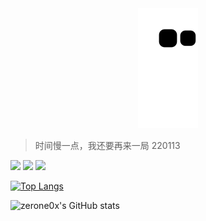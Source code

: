 <div align="center">
  <img src="https://raw.githubusercontent.com/magicgh/magicgh/output/github-contribution-grid-snake.svg" alt="a snake game">
</div>

> 时间慢一点，我还要再来一局 220113


![](https://img.shields.io/badge/lang-python-blue)
![](https://img.shields.io/badge/editor-vim-green)
![](https://img.shields.io/badge/os-mac-orange)

[![Top Langs](https://github-readme-stats.vercel.app/api/top-langs/?username=zerone0x&layout=compact)](https://github.com/zerone0x/github-readme-stats)

![zerone0x's GitHub stats](https://github-readme-stats.vercel.app/api?username=zerone0x&show_icons=true&theme=synthwave)

